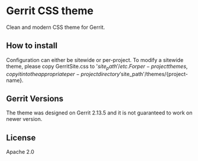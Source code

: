 Gerrit CSS theme
======================
Clean and modern CSS theme for Gerrit.

## How to install

Configuration can either be sitewide or per-project.
To modify a sitewide theme, please copy GerritSite.css to '$site_path'/etc.
For per-project themes, copy it into the appropriate per-project directory '$site_path'/themes/{project-name}.

## Gerrit Versions

The theme was designed on Gerrit 2.13.5 and it is not guaranteed to work on newer version.

## License

Apache 2.0